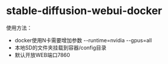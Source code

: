 # stable-diffusion-webui-docker

使用方法：

- docker使用N卡需要增加参数 --runtime=nvidia --gpus=all
- 本地SD的文件夹挂载到容器/config目录
- 默认开放WEB端口7860
